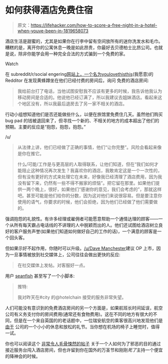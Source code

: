 # 如何获得酒店免费住宿

> 原文：<https://lifehacker.com/how-to-score-a-free-night-in-a-hotel-when-youve-been-in-1819658073>

酒店生活是甜蜜的，尤其是如果你在行李中留有空间放所有的迷你洗发水和毛巾。糟糕的是，离开你的公寓休息一晚是如此昂贵，你最好去贝德柏士比昂公司。也就是说，除非你能学会用一种完全合法的方式骗到一个免费的家。

Watch

在 subreddit/r/social engering[网站上，一个名为](https://www.reddit.com/r/SocialEngineering/comments/774rn2/found_dangerous_insects_in_my_hotel_room_moved/)[youlovethisthis](https://www.reddit.com/user/youlovethisish)(我愿意)的 Redditor 在发现黄蜂蹲坐在他们已经付费的房间后，询问 免费的酒店房间:

> 我给前台打了电话，当他试图安慰我不应该有更多的时候，我告诉他我认为移动房间是合适的。他说他已经订满了，所以我建议去姐妹酒店。看起来这个地区没有，所以我最后退房去了另一家不相关的酒店。

行动小组想知道他们是否还能做些什么，以便在旅馆里免费住几天。虽然他们购买 bug pad 的钱被退回来了，但寻找一个新的、不相关的地方的成本超出了他们的预期。主要的反应是“抱怨，抱怨，抱怨。”

/u/

> 从法律上讲，他们已经做了正确的事情，他们“让你完整”。风险会看起来像是你在推它。
> 
> 什么/可能/工作是与更高层的人取得联系，让他们知道，但在“我们如何才能阻止这种情况再次发生？我喜欢你的酒店，我敢肯定这是一个一次性的，但有没有更好的方式来处理它在未来，好像我已经清理了酒店费用，因为我没有留下来，仍然有一些不得不搬家的烦恼”。把它留在那里。如果他们提供一两个晚上，很好，如果他们“感谢你的意见，我们会考虑的”，那就这样吧。甚至可能是他们给你的分数，因为这对他们来说很容易。但是要注意你使用的语气，你要求的时候，他们会拒绝，因为他们已经做了他们需要做的。

强调抱怨的礼貌性。有许多经理或雇佣者可能愿意帮助一个通情达理的顾客——一个从所有每天霸占电话线的不讲理的人中脱颖而出的人。他们还试图给酒店树立良好的客户服务声誉(如果他们知道如何做好自己的工作的话)，一个满意的顾客是一个回头客。

但如果示好不起作用，你随时可以升级。[/u/Dave Manchester](https://www.reddit.com/user/DaveManchester)建议 OP 上市，因为一旦事情被放到社交媒体上，公司往往会做出更快的反应:

> 在社交媒体上发帖。对客服好一点。

用户 [seanfish](https://www.reddit.com/user/seanfish) 甚至写了一个小脚本:

> 推特:
> 
> 我对昨天在#city 的@hotelchain 接受的服务非常失望。

人们可能没有意识到的免费酒店房间的另一个方面是，如果航班长时间延误，航空公司有义务支付你的房间费用(通常还有食物费用)。这在不同的地方有很大的不同，但是在一个来自英国的的老话题中，一位瑞安航空的乘客很高兴地发现他们是 [由于](http://www.moneysavingexpert.com/travel/flight-delays) 公司的一个小小的休息和放松的礼节。当你想在机场的椅子上睡觉时，值得一试。

你也可以阅读这个 [非常令人毛骨悚然的帖子](https://www.reddit.com/r/ActLikeYouBelong/comments/691emv/hello_can_you_spare_me_a_minute_for_a_book/) 关于一个人如何为了邪恶的目的通过接近服务台闯入酒店房间，但也许留到你在国外的万圣节和刚刚*死了*主持一个便宜的降神会的时候。